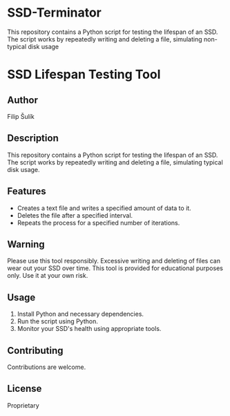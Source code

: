 # SSD-Terminator
This repository contains a Python script for testing the lifespan of an SSD. The script works by repeatedly writing and deleting a file, simulating non-typical disk usage
# SSD Lifespan Testing Tool

## Author

Filip Šulík

## Description

This repository contains a Python script for testing the lifespan of an SSD. The script works by repeatedly writing and deleting a file, simulating typical disk usage.

## Features

- Creates a text file and writes a specified amount of data to it.
- Deletes the file after a specified interval.
- Repeats the process for a specified number of iterations.

## Warning

Please use this tool responsibly. Excessive writing and deleting of files can wear out your SSD over time. This tool is provided for educational purposes only. Use it at your own risk.

## Usage

1. Install Python and necessary dependencies.
2. Run the script using Python.
3. Monitor your SSD's health using appropriate tools.

## Contributing

Contributions are welcome.

## License

Proprietary
